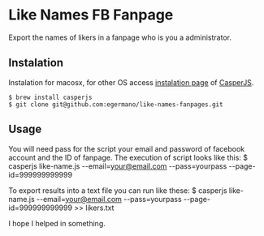 Like Names FB Fanpage
===================

Export the names of likers in a fanpage who is you a administrator.

Instalation
-----------
Instalation for macosx, for other OS access [instalation page](http://casperjs.org/installation.html) of [CasperJS](http://casperjs.org/index.html).

    $ brew install casperjs
    $ git clone git@github.com:egermano/like-names-fanpages.git

Usage
----------

You will need pass for the script your email and password of facebook account and the ID of fanpage.
The execution of script looks like this:
    $ casperjs like-name.js --email=your@email.com --pass=yourpass --page-id=999999999999


To export results into a text file you can run like these:
    $ casperjs like-name.js --email=your@email.com --pass=yourpass --page-id=999999999999 >> likers.txt


I hope I helped in something.

